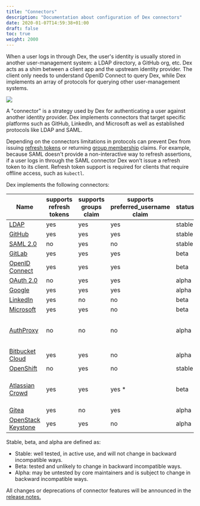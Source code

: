 ```yaml
---
title: "Connectors"
description: "Documentation about configuration of Dex connectors"
date: 2020-01-07T14:59:38+01:00
draft: false
toc: true
weight: 2000
---
```


When a user logs in through Dex, the user's identity is usually stored in another user-management system: a LDAP directory, a GitHub org, etc. Dex acts as a shim between a client app and the upstream identity provider. The client only needs to understand OpenID Connect to query Dex, while Dex implements an array of protocols for querying other user-management systems.

![](/img/dex-flow.png)

A "connector" is a strategy used by Dex for authenticating a user against another identity provider. Dex implements connectors that target specific platforms such as GitHub, LinkedIn, and Microsoft as well as established protocols like LDAP and SAML.

Depending on the connectors limitations in protocols can prevent Dex from issuing [refresh tokens][scopes] or returning [group membership][scopes] claims. For example, because SAML doesn't provide a non-interactive way to refresh assertions, if a user logs in through the SAML connector Dex won't issue a refresh token to its client. Refresh token support is required for clients that require offline access, such as `kubectl`.

Dex implements the following connectors:

| Name | supports refresh tokens | supports groups claim | supports preferred_username claim | status | notes |
| ---- | ----------------------- | --------------------- | --------------------------------- | ------ | ----- |
| [LDAP](/docs/connectors/ldap/) | yes | yes | yes | stable | |
| [GitHub](/docs/connectors/github/) | yes | yes | yes | stable | |
| [SAML 2.0](/docs/connectors/saml/) | no | yes | no | stable |
| [GitLab](/docs/connectors/gitlab/) | yes | yes | yes | beta | |
| [OpenID Connect](/docs/connectors/oidc/) | yes | yes | yes | beta | Includes Salesforce, Azure, etc. |
| [OAuth 2.0](/docs/connectors/oauth/) | no | yes | yes | alpha |
| [Google](/docs/connectors/google/) | yes | yes | yes | alpha | |
| [LinkedIn](/docs/connectors/linkedin/) | yes | no | no | beta | |
| [Microsoft](/docs/connectors/microsoft/) | yes | yes | no | beta | |
| [AuthProxy](/docs/connectors/authproxy/) | no | no | no | alpha | Authentication proxies such as Apache2 mod_auth, etc. |
| [Bitbucket Cloud](/docs/connectors/bitbucketcloud/) | yes | yes | no | alpha | |
| [OpenShift](/docs/connectors/openshift/) | no | yes | no | stable | |
| [Atlassian Crowd](/docs/connectors/atlassian-crowd/) | yes | yes | yes * | beta | preferred_username claim must be configured through config |
| [Gitea](/docs/connectors/gitea/) | yes | no | yes | alpha | |
| [OpenStack Keystone](/docs/connectors/keystone/) | yes | yes | no | alpha |  |


Stable, beta, and alpha are defined as:

* Stable: well tested, in active use, and will not change in backward incompatible ways.
* Beta: tested and unlikely to change in backward incompatible ways.
* Alpha: may be untested by core maintainers and is subject to change in backward incompatible ways.

All changes or deprecations of connector features will be announced in the [release notes.][release-notes]

[scopes]: /docs/configuration/custom-scopes-claims-clients/#scopes
[release-notes]: https://github.com/dexidp/dex/releases
